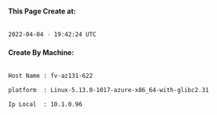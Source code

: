 
   
#### This Page Create at:

```bash

2022-04-04 - 19:42:24 UTC

```

#### Create By Machine:

```bash

Host Name : fv-az131-622

platform  : Linux-5.13.0-1017-azure-x86_64-with-glibc2.31

Ip Local  : 10.1.0.96

```

